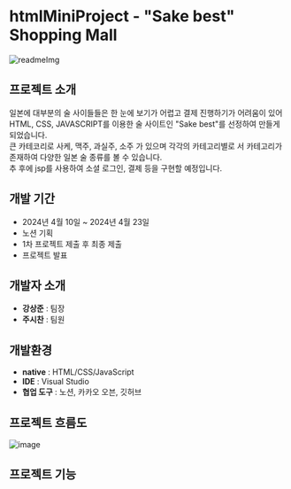 # htmlMiniProject - "Sake best" Shopping Mall
![readmeImg](https://github.com/softwarej1/html_mini_project_shpping_mall/assets/105643491/756935d3-6acf-4888-9bf2-142f3be5be1a)
## 프로젝트 소개
일본에 대부분의 술 사이들들은 한 눈에 보기가 어렵고 결제 진행하기가 어려움이 있어 HTML, CSS, JAVASCRIPT를 이용한 술 사이트인 "Sake best"를 선정하여 만들게 되었습니다. <br>
큰 카테코리로 사케, 맥주, 과실주, 소주 가 있으며 각각의 카테고리별로 서 카테고리가 존재하여 다양한 일본 술 종류를 볼 수 있습니다. <br>
추 후에 jsp를 사용하여 소셜 로그인, 결제 등을 구현할 예정입니다.
## 개발 기간
- 2024년 4월 10일 ~ 2024년 4월 23일
- 노션 기획
- 1차 프로젝트 제출 후 최종 제출
- 프로젝트 발표
## 개발자 소개
- <b>강상준</b> : 팀장
- <b>주시찬</b> : 팀원
## 개발환경
- <b>native</b> : HTML/CSS/JavaScript
- <b>IDE</b> : Visual Studio
- <b>협업 도구</b> : 노션, 카카오 오븐, 깃허브
## 프로젝트 흐름도
![image](https://github.com/softwarej1/html_mini_project_shpping_mall/assets/105643491/37e8e0aa-9473-4816-b342-9ac312b96be4)
## 프로젝트 기능


